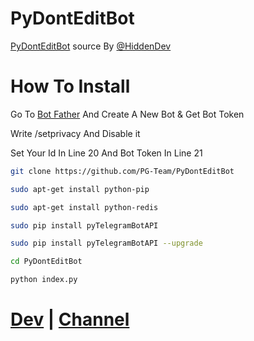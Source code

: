 # PyDontEditBot
[PyDontEditBot](https://t.me/PyDontEditBot) source By [@HiddenDev](https://t.me/HiddenDev)
# How To Install 
Go To [Bot Father](https://t.me/botfather) And Create A New Bot & Get Bot Token

Write /setprivacy And Disable it

Set Your Id In Line 20 And Bot Token In Line 21 

```sh
git clone https://github.com/PG-Team/PyDontEditBot

sudo apt-get install python-pip

sudo apt-get install python-redis

sudo pip install pyTelegramBotAPI

sudo pip install pyTelegramBotAPI --upgrade

cd PyDontEditBot
```
```python
python index.py
```

# [Dev](https://t.me/HiddenDev) | [Channel](https://t.me/PG_TM)
